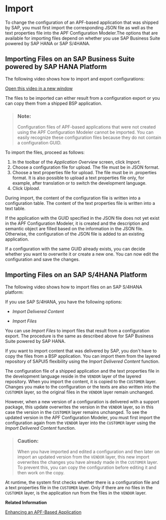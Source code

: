 <!-- loio6528aa8787c94993a971697025cc4290 -->

# Import

To change the configuration of an APF-based application that was shipped by SAP, you must first import the corresponding JSON file as well as the text properties file into the APF Configuration Modeler.The options that are available for importing files depend on whether you use SAP Business Suite powered by SAP HANA or SAP S/4HANA.



## Importing Files on an SAP Business Suite powered by SAP HANA Platform

The following video shows how to import and export configurations:



[Open this video in a new window](https://www.kaltura.com/p/1921661/sp/192166100/embedIframeJs/uiconf_id/37285991/partner_id/1921661?iframeembed=true&playerId=kaltura_player&entry_id=1_umaqoyme) 

The files to be imported can either result from a configuration export or you can copy them from a shipped BSP application.

> ### Note:  
> Configuration files of APF-based applications that were not created using the APF Configuration Modeler cannot be imported. You can easily recognize these configuration files because they do not contain a configuration GUID.

To import the files, proceed as follows:

1.  In the toolbar of the *Application Overview* screen, click *Import*.
2.  Choose a configuration file for upload. The file must be in JSON format.
3.  Choose a text properties file for upload. The file must be in .properties format. It is also possible to upload a text properties file only, for example, after translation or to switch the development language.
4.  Click *Upload*.

During import, the content of the configuration file is written into a configuration table. The content of the text properties file is written into a text table.

If the application with the GUID specified in the JSON file does not yet exist in the APF Configuration Modeler, it is created and the description and semantic object are filled based on the information in the JSON file. Otherwise, the configuration of the JSON file is added to an existing application.

If a configuration with the same GUID already exists, you can decide whether you want to overwrite it or create a new one. You can now edit the configuration and save the changes.



## Importing Files on an SAP S/4HANA Platform

The following video shows how to import files on an SAP S/4HANA platform:



If you use SAP S/4HANA, you have the following options:

-   *Import Delivered Content*

-   *Import Files*


You can use *Import Files* to import files that result from a configuration export. The procedure is the same as described above for SAP Business Suite powered by SAP HANA.

If you want to import content that was delivered by SAP, you don't have to copy the files from a BSP application. You can import them from the layered repository of SAPUI5 flexibility using the *Import Delivered Content* function.

The configuration file of a shipped application and the text properties file in the development language reside in the `VENDOR` layer of the layered repository. When you import the content, it is copied to the `CUSTOMER` layer. Changes you make to the configuration or the texts are also written into the `CUSTOMER` layer, so the original files in the `VENDOR` layer remain unchanged.

However, when a new version of a configuration is delivered with a support package, this update overwrites the version in the `VENDOR` layer, so in this case the version in the `CUSTOMER` layer remains unchanged. To see the updated version in the APF Configuration Modeler, you must first import the configuration again from the `VENDOR` layer into the `CUSTOMER` layer using the *Import Delivered Content* function.

> ### Caution:  
> When you have imported and edited a configuration and then later on import an updated version from the `VENDOR` layer, this new import overwrites the changes you have already made in the `CUSTOMER` layer. To prevent this, you can copy the configuration before editing it and then work on the copy.

At runtime, the system first checks whether there is a configuration file and a text properties file in the `CUSTOMER` layer. Only if there are no files in the `CUSTOMER` layer, is the application run from the files in the `VENDOR` layer.

**Related Information**  


[Enhancing an APF-Based Application](enhancing-an-apf-based-application-b247999.md "")

